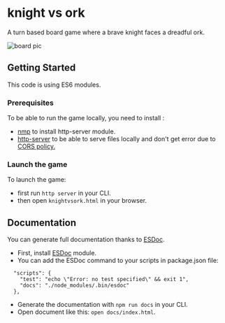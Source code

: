 # knight vs ork
A turn based board game where a brave knight faces a dreadful ork.

![board pic](https://user-images.githubusercontent.com/23559053/67214229-a6233700-f41f-11e9-8c93-d5ec8b8e2fa1.png)

## Getting Started
This code is using ES6 modules.

### Prerequisites
To be able to run the game locally, you need to install :

- [nmp](https://docs.npmjs.com/cli/install) to install http-server module.
- [http-server](https://www.npmjs.com/package/http-server) to be able to serve files locally and don't get error due to [CORS policy.](https://developer.mozilla.org/fr/docs/Web/HTTP/CORS)

### Launch the game
To launch the game:

- first run `http server` in your CLI.
- then open `knightvsork.html` in your browser.

## Documentation
You can generate full documentation thanks to [ESDoc](https://www.npmjs.com/package/esdoc).

- First, install [ESDoc](https://www.npmjs.com/package/esdoc) module.
- You can add the ESDoc command to your scripts in package.json file:
```
  "scripts": {
    "test": "echo \"Error: no test specified\" && exit 1",
    "docs": "./node_modules/.bin/esdoc"
  },
```
- Generate the documentation with `npm run docs` in your CLI.
- Open document like this: `open docs/index.html`.